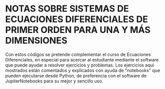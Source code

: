 # NOTAS SOBRE SISTEMAS DE ECUACIONES DIFERENCIALES DE PRIMER ORDEN PARA UNA Y MÁS DIMENSIONES
Con estos códigos se pretende complementar el curso de Ecuaciones Diferenciales, en especial para acercar al estudiante mediante el software que puede ayudar a resolver ejercicios y problemas.
Los ejercicios aquí mostrados están comentados y explicados con ayuda de "notebooks" que pueden ejecutarse desde Python, de preferencia con el software de JupiterNotebooks para su mejor y sencillo uso.
